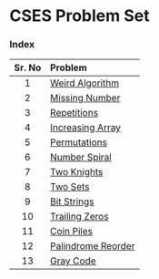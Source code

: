 # CSES Problem Set

### Index

| Sr. No | Problem                                                           |
| :----: | :---------------------------------------------------------------- |
|   1    | [Weird Algorithm](../cses-problemset/1_cses_problems.md)          |
|   2    | [Missing Number](../cses-problemset/1_cses_problems.md)           |
|   3    | [Repetitions](../cses-problemset/1_cses_problems.md)              |
|   4    | [Increasing Array](../cses-problemset/1_cses_problems.md)         |
|   5    | [Permutations](../cses-problemset/1_cses_problems.md)             |
|   6    | [Number Spiral](../cses-problemset/6_number_spiral.md)            |
|   7    | [Two Knights](../cses-problemset/7_two_knights.md)                |
|   8    | [Two Sets](../cses-problemset/8_two_sets.md)                      |
|   9    | [Bit Strings](../cses-problemset/1_cses_problems.md)              |
|   10   | [Trailing Zeros](../cses-problemset/10_trailing_zeros.md)         |
|   11   | [Coin Piles](../cses-problemset/11_coin_piles.md)                 |
|   12   | [Palindrome Reorder](../cses-problemset/12_palindrome_reorder.md) |
|   13   | [Gray Code](../cses-problemset/13_gray_code.md)                   |
